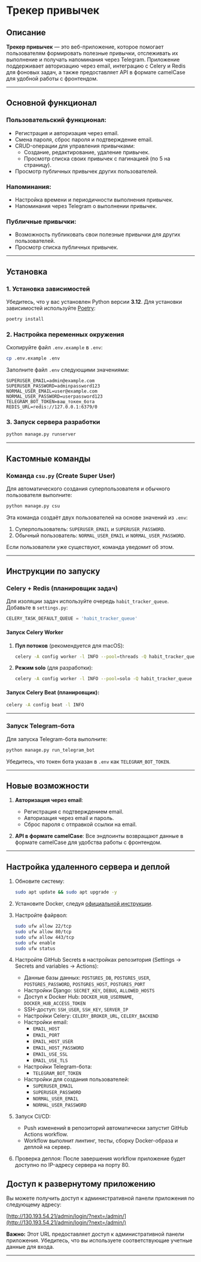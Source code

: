 # Трекер привычек

## Описание

**Трекер привычек** — это веб-приложение, которое помогает пользователям формировать полезные привычки, отслеживать их выполнение и получать напоминания через Telegram. Приложение поддерживает авторизацию через email, интеграцию с Celery и Redis для фоновых задач, а также предоставляет API в формате camelCase для удобной работы с фронтендом.

---

## Основной функционал

### Пользовательский функционал:
- Регистрация и авторизация через email.
- Смена пароля, сброс пароля и подтверждение email.
- CRUD-операции для управления привычками:
  - Создание, редактирование, удаление привычек.
  - Просмотр списка своих привычек с пагинацией (по 5 на страницу).
- Просмотр публичных привычек других пользователей.

### Напоминания:
- Настройка времени и периодичности выполнения привычек.
- Напоминания через Telegram о выполнении привычек.

### Публичные привычки:
- Возможность публиковать свои полезные привычки для других пользователей.
- Просмотр списка публичных привычек.

---

## Установка

### 1. Установка зависимостей
Убедитесь, что у вас установлен Python версии **3.12**. Для установки зависимостей используйте [Poetry](https://python-poetry.org/):

```bash
poetry install
```

### 2. Настройка переменных окружения
Скопируйте файл `.env.example` в `.env`:

```bash
cp .env.example .env
```

Заполните файл `.env` следующими значениями:

```plaintext
SUPERUSER_EMAIL=admin@example.com
SUPERUSER_PASSWORD=adminpassword123
NORMAL_USER_EMAIL=user@example.com
NORMAL_USER_PASSWORD=userpassword123
TELEGRAM_BOT_TOKEN=ваш_токен_бота
REDIS_URL=redis://127.0.0.1:6379/0
```

### 3. Запуск сервера разработки
```bash
python manage.py runserver
```

---

## Кастомные команды

### Команда `csu.py` (Create Super User)
Для автоматического создания суперпользователя и обычного пользователя выполните:

```bash
python manage.py csu
```

Эта команда создаёт двух пользователей на основе значений из `.env`:
1. Суперпользователь: `SUPERUSER_EMAIL` и `SUPERUSER_PASSWORD`.
2. Обычный пользователь: `NORMAL_USER_EMAIL` и `NORMAL_USER_PASSWORD`.

Если пользователи уже существуют, команда уведомит об этом.

---

## Инструкции по запуску

### Celery + Redis (планировщик задач)

Для изоляции задач используйте очередь `habit_tracker_queue`. Добавьте в `settings.py`:

```python
CELERY_TASK_DEFAULT_QUEUE = 'habit_tracker_queue'
```

#### Запуск Celery Worker

1. **Пул потоков** (рекомендуется для macOS):
   ```bash
   celery -A config worker -l INFO --pool=threads -Q habit_tracker_queue
   ```

2. **Режим solo** (для разработки):
   ```bash
   celery -A config worker -l INFO --pool=solo -Q habit_tracker_queue
   ```

#### Запуск Celery Beat (планировщик):
```bash
celery -A config beat -l INFO
```

---

### Запуск Telegram-бота

Для запуска Telegram-бота выполните:

```bash
python manage.py run_telegram_bot
```

Убедитесь, что токен бота указан в `.env` как `TELEGRAM_BOT_TOKEN`.

---

## Новые возможности

1. **Авторизация через email**:
   - Регистрация с подтверждением email.
   - Авторизация через email и пароль.
   - Сброс пароля с отправкой ссылки на email.

2. **API в формате camelCase**:
   Все эндпоинты возвращают данные в формате camelCase для удобства работы с фронтендом.

---

## Настройка удаленного сервера и деплой

1. Обновите систему:
   ```bash
   sudo apt update && sudo apt upgrade -y
   ```

2. Установите Docker, следуя [официальной инструкции](https://docs.docker.com/engine/install/ubuntu/#install-using-the-repository).

3. Настройте файрвол:
   ```bash
   sudo ufw allow 22/tcp
   sudo ufw allow 80/tcp
   sudo ufw allow 443/tcp
   sudo ufw enable
   sudo ufw status
   ```

4. Настройте GitHub Secrets в настройках репозитория (Settings -> Secrets and variables -> Actions):
   - Данные базы данных: `POSTGRES_DB`, `POSTGRES_USER`, `POSTGRES_PASSWORD`, `POSTGRES_HOST`, `POSTGRES_PORT`
   - Настройки Django: `SECRET_KEY`, `DEBUG`, `ALLOWED_HOSTS`
   - Доступ к Docker Hub: `DOCKER_HUB_USERNAME`, `DOCKER_HUB_ACCESS_TOKEN`
   - SSH-доступ: `SSH_USER`, `SSH_KEY`, `SERVER_IP`
   - Настройки Celery: `CELERY_BROKER_URL`, `CELERY_BACKEND`
   - Настройки email: 
     - `EMAIL_HOST`
     - `EMAIL_PORT`
     - `EMAIL_HOST_USER`
     - `EMAIL_HOST_PASSWORD`
     - `EMAIL_USE_SSL`
     - `EMAIL_USE_TLS`
   - Настройки Telegram-бота: 
     - `TELEGRAM_BOT_TOKEN`
   - Настройки для создания пользователей: 
     - `SUPERUSER_EMAIL`
     - `SUPERUSER_PASSWORD`
     - `NORMAL_USER_EMAIL`
     - `NORMAL_USER_PASSWORD`

5. Запуск CI/CD:
   - Push изменений в репозиторий автоматически запустит GitHub Actions workflow.
   - Workflow выполнит линтинг, тесты, сборку Docker-образа и деплой на сервер.

6. Проверка деплоя:
   После завершения workflow приложение будет доступно по IP-адресу сервера на порту 80.


## Доступ к развернутому приложению

Вы можете получить доступ к административной панели приложения по следующему адресу:

[http://130.193.54.21/admin/login/?next=/admin/](http://130.193.54.21/admin/login/?next=/admin/)

**Важно:** Этот URL предоставляет доступ к административной панели приложения. Убедитесь, что вы используете соответствующие учетные данные для входа.

---
